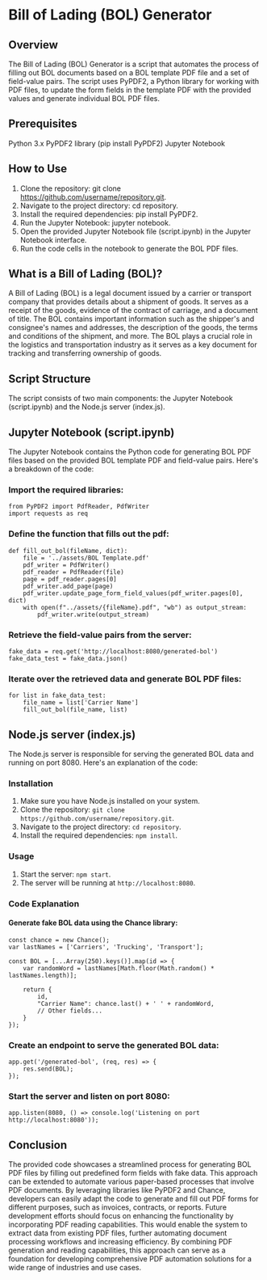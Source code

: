 # Bill of Lading (BOL) Generator

## Overview

The Bill of Lading (BOL) Generator is a script that automates the process of filling out BOL documents based on a BOL template PDF file and a set of field-value pairs. The script uses PyPDF2, a Python library for working with PDF files, to update the form fields in the template PDF with the provided values and generate individual BOL PDF files.

## Prerequisites

Python 3.x
PyPDF2 library (pip install PyPDF2)
Jupyter Notebook

## How to Use
1. Clone the repository: git clone https://github.com/username/repository.git.
2. Navigate to the project directory: cd repository.
3. Install the required dependencies: pip install PyPDF2.
4. Run the Jupyter Notebook: jupyter notebook.
5. Open the provided Jupyter Notebook file (script.ipynb) in the Jupyter Notebook interface.
6. Run the code cells in the notebook to generate the BOL PDF files.

## What is a Bill of Lading (BOL)?

A Bill of Lading (BOL) is a legal document issued by a carrier or transport company that provides details about a shipment of goods. It serves as a receipt of the goods, evidence of the contract of carriage, and a document of title. The BOL contains important information such as the shipper's and consignee's names and addresses, the description of the goods, the terms and conditions of the shipment, and more. The BOL plays a crucial role in the logistics and transportation industry as it serves as a key document for tracking and transferring ownership of goods.

## Script Structure

The script consists of two main components: the Jupyter Notebook (script.ipynb) and the Node.js server (index.js).

## Jupyter Notebook (script.ipynb)

The Jupyter Notebook contains the Python code for generating BOL PDF files based on the provided BOL template PDF and field-value pairs. Here's a breakdown of the code:

### Import the required libraries:
```
from PyPDF2 import PdfReader, PdfWriter
import requests as req
```

### Define the function that fills out the pdf:
```
def fill_out_bol(fileName, dict):
    file = '../assets/BOL Template.pdf'
    pdf_writer = PdfWriter()
    pdf_reader = PdfReader(file)
    page = pdf_reader.pages[0]
    pdf_writer.add_page(page)
    pdf_writer.update_page_form_field_values(pdf_writer.pages[0], dict)
    with open(f"../assets/{fileName}.pdf", "wb") as output_stream:
        pdf_writer.write(output_stream)
```
### Retrieve the field-value pairs from the server:
```
fake_data = req.get('http://localhost:8080/generated-bol')
fake_data_test = fake_data.json()
```

### Iterate over the retrieved data and generate BOL PDF files:
```
for list in fake_data_test:
    file_name = list['Carrier Name']
    fill_out_bol(file_name, list)
```

## Node.js server (index.js)

The Node.js server is responsible for serving the generated BOL data and running on port 8080. Here's an explanation of the code:

### Installation

1. Make sure you have Node.js installed on your system.
2. Clone the repository: `git clone https://github.com/username/repository.git`.
3. Navigate to the project directory: `cd repository`.
4. Install the required dependencies: `npm install`.

### Usage

1. Start the server: `npm start`.
2. The server will be running at `http://localhost:8080`.

### Code Explanation

#### Generate fake BOL data using the Chance library:
```
const chance = new Chance();
var lastNames = ['Carriers', 'Trucking', 'Transport'];

const BOL = [...Array(250).keys()].map(id => {
    var randomWord = lastNames[Math.floor(Math.random() * lastNames.length)];

    return {
        id,
        "Carrier Name": chance.last() + ' ' + randomWord,
        // Other fields...
    }
});
```

### Create an endpoint to serve the generated BOL data:
```
app.get('/generated-bol', (req, res) => {
    res.send(BOL);
});
```

### Start the server and listen on port 8080:
```
app.listen(8080, () => console.log('Listening on port http://localhost:8080'));
```


## Conclusion

The provided code showcases a streamlined process for generating BOL PDF files by filling out predefined form fields with fake data. This approach can be extended to automate various paper-based processes that involve PDF documents. By leveraging libraries like PyPDF2 and Chance, developers can easily adapt the code to generate and fill out PDF forms for different purposes, such as invoices, contracts, or reports. Future development efforts should focus on enhancing the functionality by incorporating PDF reading capabilities. This would enable the system to extract data from existing PDF files, further automating document processing workflows and increasing efficiency. By combining PDF generation and reading capabilities, this approach can serve as a foundation for developing comprehensive PDF automation solutions for a wide range of industries and use cases.
